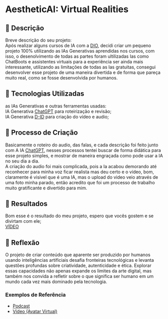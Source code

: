# AestheticAI: Virtual Realities

## 📒 Descrição
Breve descrição do seu projeto: <br>
Após realizar alguns cursos de IA com a [DIO](https://www.dio.me), decidi criar um pequeno projeto 100% utilizando as IAs Generativas aprendidas nos cursos, com isso, o desenolvimento de todas as partes foram ultilizadas Ias como ChatBoots e assistentes virtuais para a experiência ser ainda mais interessante, utilizando as limitações de todas as Ias gratuitas, consegui desenvolver esse projeto de uma maneira divertida e de forma que pareça muito real, como se fosse desenvolvida por humanos.

## 🤖 Tecnologias Utilizadas
 as IAs Generativas e outras ferramentas usadas: <br>
 IA Generativa [ChatGPT](https://chatgpt.com) para roteirização e revisão; <br>
 IA Generativa [D-ID](https://studio.d-id.com) para criação do vídeo e audio; 

## 🧐 Processo de Criação
Basicamente o roteiro do audio, das falas, e cada descrição foi feito junto com A IA [ChatGPT](https://chatgpt.com), nesses processos tentei buscar de forma didática para esse projeto simples, e mostrar de maneira engraçada como pode usar a IA no seu dia a dia. <br>
A criação do audio foi mais complicada, pois a Ia acabou demorando até reconhecer para minha voz ficar realista mas deu certo e o vídeo, bom, claramente é visivel que é uma IA, mas o upload do video veio através de uma foto minha parado, então acredito que foi um processo de trabalho muito gratificante e divertido para mim.

## 🚀 Resultados
Bom esse é o resultado do meu projeto, espero que vocês gostem e se divirtam com ele; <br>
[VÍDEO](https://github.com/GusGgk/lab-natty-or-not/issues/1)

## 💭 Reflexão 
O projeto de criar conteúdo que aparente ser produzido por humanos usando inteligências artificiais desafia fronteiras tecnológicas e levanta questões profundas sobre criatividade, autenticidade e ética. Explorar essas capacidades não apenas expande os limites da arte digital, mas também nos convida a refletir sobre o que significa ser humano em um mundo cada vez mais dominado pela tecnologia.

### Exemplos de Referência

- [Podcast](/exemplos/PODCAST.md)
- [Vídeo (Avatar Virtual)](/exemplos/VIDEO.md)

